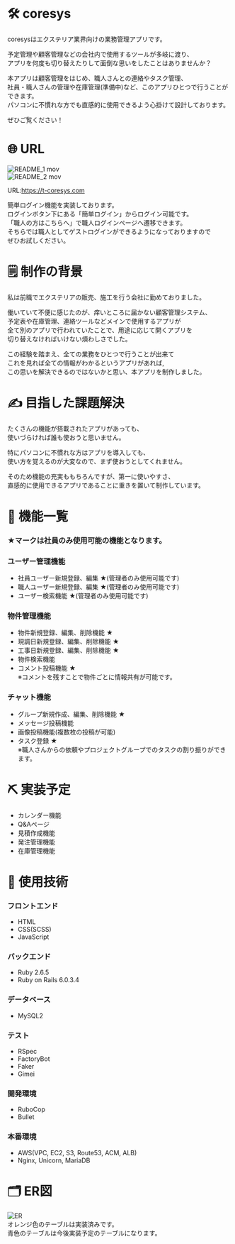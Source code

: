 # 🛠 coresys
coresysはエクステリア業界向けの業務管理アプリです。  
  
予定管理や顧客管理などの会社内で使用するツールが多岐に渡り、  
アプリを何度も切り替えたりして面倒な思いをしたことはありませんか？  
  
本アプリは顧客管理をはじめ、職人さんとの連絡やタスク管理、  
社員・職人さんの管理や在庫管理(準備中)など、このアプリひとつで行うことができます。  
パソコンに不慣れな方でも直感的に使用できるよう心掛けて設計しております。  
  
ぜひご覧ください！

# 🌐 URL
![README_1 mov](https://user-images.githubusercontent.com/75982790/110199686-f24c0b80-7e9c-11eb-8e87-067650ce2c01.gif)  
![README_2 mov](https://user-images.githubusercontent.com/75982790/110199736-350de380-7e9d-11eb-8b96-5e69bd8cfea1.gif)  
  
URL:https://t-coresys.com  
  
簡単ログイン機能を実装しております。  
ログインボタン下にある「簡単ログイン」からログイン可能です。  
「職人の方はこちらへ」で職人ログインページへ遷移できます。  
そちらでは職人としてゲストログインができるようになっておりますので  
ぜひお試しください。

# 🗒 制作の背景
私は前職でエクステリアの販売、施工を行う会社に勤めておりました。  
  
働いていて不便に感じたのが、痒いところに届かない顧客管理システム、  
予定表や在庫管理、連絡ツールなどメインで使用するアプリが  
全て別のアプリで行われていたことで、用途に応じて開くアプリを  
切り替えなければいけない煩わしさでした。  
  
この経験を踏まえ、全ての業務をひとつで行うことが出来て  
これを見れば全ての情報がわかるというアプリがあれば,  
この思いを解決できるのではないかと思い、本アプリを制作しました。

# ✍️ 目指した課題解決
たくさんの機能が搭載されたアプリがあっても、  
使いづらければ誰も使おうと思いません。  
  
特にパソコンに不慣れな方はアプリを導入しても、  
使い方を覚えるのが大変なので、まず使おうとしてくれません。
  
そのため機能の充実ももちろんですが、第一に使いやすさ、  
直感的に使用できるアプリであることに重きを置いて制作しています。

# 🔩 機能一覧
### ★マークは社員のみ使用可能の機能となります。
### ユーザー管理機能
 - 社員ユーザー新規登録、編集 ★(管理者のみ使用可能です)
 - 職人ユーザー新規登録、編集 ★(管理者のみ使用可能です)
 - ユーザー検索機能 ★(管理者のみ使用可能です)
### 物件管理機能
 - 物件新規登録、編集、削除機能 ★
 - 現調日新規登録、編集、削除機能 ★
 - 工事日新規登録、編集、削除機能 ★
 - 物件検索機能
 - コメント投稿機能 ★  
      ※コメントを残すことで物件ごとに情報共有が可能です。
### チャット機能
 - グループ新規作成、編集、削除機能 ★
 - メッセージ投稿機能
 - 画像投稿機能(複数枚の投稿が可能)
 - タスク登録 ★  
      ※職人さんからの依頼やプロジェクトグループでのタスクの割り振りができます。

# ⛏ 実装予定
 - カレンダー機能
 - Q&Aページ
 - 見積作成機能
 - 発注管理機能
 - 在庫管理機能

# 📖 使用技術
### フロントエンド
 - HTML
 - CSS(SCSS)
 - JavaScript
### バックエンド
 - Ruby 2.6.5
 - Ruby on Rails 6.0.3.4
### データベース
 - MySQL2
### テスト
 - RSpec
 - FactoryBot
 - Faker
 - Gimei
### 開発環境
 - RuboCop
 - Bullet
### 本番環境
 - AWS(VPC, EC2, S3, Route53, ACM, ALB)
 - Nginx, Unicorn, MariaDB

# 🗂 ER図
![ER](https://user-images.githubusercontent.com/75982790/110082097-3e7d4a00-7dd0-11eb-9a02-df7eb2cc1424.png)  
オレンジ色のテーブルは実装済みです。  
青色のテーブルは今後実装予定のテーブルになります。